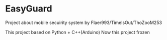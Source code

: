 # EasyGuard
Project about mobile secuirity system by Flaer993/TimelsOut/ThoZooM253
	
	
This project based on Python + C++(Arduino) 
Now this project frozen
